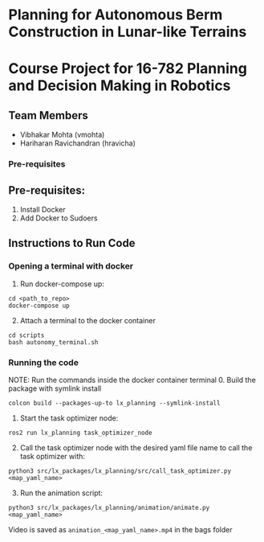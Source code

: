 # Planning for Autonomous Berm Construction in Lunar-like Terrains
# Course Project for 16-782 Planning and Decision Making in Robotics

## Team Members
- Vibhakar Mohta (vmohta)
- Hariharan Ravichandran (hravicha)

### Pre-requisites
## Pre-requisites:
1. Install Docker
2. Add Docker to Sudoers


## Instructions to Run Code
### Opening a terminal with docker
1. Run docker-compose up:
```
cd <path_to_repo>
docker-compose up
```
2. Attach a terminal to the docker container
```
cd scripts
bash autonomy_terminal.sh
```

### Running the code
NOTE: Run the commands inside the docker container terminal
0. Build the package with symlink install
```
colcon build --packages-up-to lx_planning --symlink-install
```
1. Start the task optimizer node:
```
ros2 run lx_planning task_optimizer_node
```
2. Call the task optimizer node with the desired yaml file name to call the task optimizer with:
```
python3 src/lx_packages/lx_planning/src/call_task_optimizer.py <map_yaml_name>
```
3. Run the animation script:
```
python3 src/lx_packages/lx_planning/animation/animate.py <map_yaml_name>
```
Video is saved as `animation_<map_yaml_name>.mp4` in the bags folder
